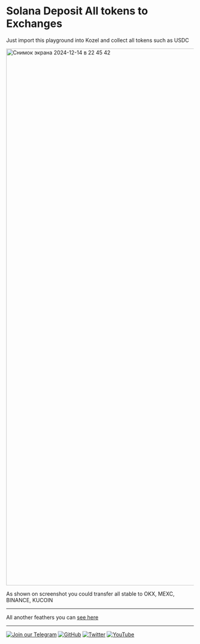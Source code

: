 # Solana Deposit All tokens to Exchanges

Just import this playground into Kozel and collect all tokens such as USDC


<img width="1439" alt="Снимок экрана 2024-12-14 в 22 45 42" src="https://github.com/user-attachments/assets/e061d597-9e7e-45e1-be6a-6b6f40de40a6" />

As shown on screenshot you could transfer all stable to OKX, MEXC, BINANCE, KUCOIN

---
All another feathers you can [see here](https://t.me/hcmarket_bot?start=referral_823763116-project_1)

---


[![Join our Telegram](https://img.shields.io/badge/Telegram-2CA5E0?style=for-the-badge&logo=telegram&logoColor=white)](https://t.me/hidden_coding)
[![GitHub](https://img.shields.io/badge/GitHub-181717?style=for-the-badge&logo=github&logoColor=white)](https://github.com/aero25x)
[![Twitter](https://img.shields.io/badge/Twitter-1DA1F2?style=for-the-badge&logo=x&logoColor=white)](https://x.com/aero25x)
[![YouTube](https://img.shields.io/badge/YouTube-FF0000?style=for-the-badge&logo=youtube&logoColor=white)](https://www.youtube.com/@flaming_chameleon)

